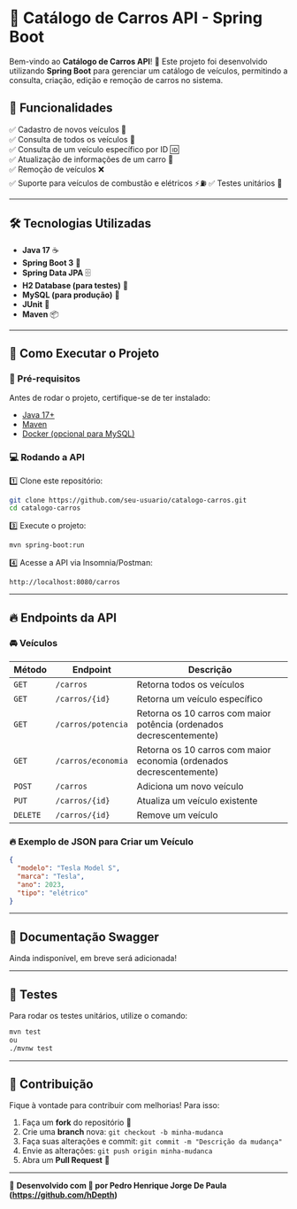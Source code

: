 # 🚗 Catálogo de Carros API - Spring Boot

Bem-vindo ao **Catálogo de Carros API**! 🚀 Este projeto foi desenvolvido utilizando **Spring Boot** para gerenciar um catálogo de veículos, permitindo a consulta, criação, edição e remoção de carros no sistema.

## 📌 Funcionalidades
✅ Cadastro de novos veículos 📝  
✅ Consulta de todos os veículos 🔎  
✅ Consulta de um veículo específico por ID 🆔  
✅ Atualização de informações de um carro 🔄  
✅ Remoção de veículos ❌  
✅ Suporte para veículos de combustão e elétricos ⚡⛽ 
✅ Testes unitários 🧪  

---

## 🛠️ Tecnologias Utilizadas
- **Java 17** ☕
- **Spring Boot 3** 🚀
- **Spring Data JPA** 🗄️
- **H2 Database (para testes)** 💾
- **MySQL (para produção)** 🏢
- **JUnit** 🧪
- **Maven** 📦

---

## 🚀 Como Executar o Projeto

### 🔧 Pré-requisitos
Antes de rodar o projeto, certifique-se de ter instalado:
- [Java 17+](https://www.oracle.com/java/technologies/javase/jdk17-archive-downloads.html)
- [Maven](https://maven.apache.org/download.cgi)
- [Docker (opcional para MySQL)](https://www.docker.com/)

### 💻 Rodando a API
1️⃣ Clone este repositório:
```sh
git clone https://github.com/seu-usuario/catalogo-carros.git
cd catalogo-carros
```

3️⃣ Execute o projeto:
```sh
mvn spring-boot:run
```

4️⃣ Acesse a API via Insomnia/Postman:
```
http://localhost:8080/carros
```

---

## 🔥 Endpoints da API

### 🚘 Veículos
| Método | Endpoint | Descrição |
|--------|----------|------------|
| `GET`  | `/carros` | Retorna todos os veículos |
| `GET`  | `/carros/{id}` | Retorna um veículo específico |
| `GET` | `/carros/potencia` | Retorna os 10 carros com maior potência (ordenados decrescentemente) |
| `GET` | `/carros/economia` | Retorna os 10 carros com maior economia (ordenados decrescentemente) |
| `POST` | `/carros` | Adiciona um novo veículo |
| `PUT`  | `/carros/{id}` | Atualiza um veículo existente |
| `DELETE` | `/carros/{id}` | Remove um veículo |

### 🔥 Exemplo de JSON para Criar um Veículo
```json
{
  "modelo": "Tesla Model S",
  "marca": "Tesla",
  "ano": 2023,
  "tipo": "elétrico"
}
```

---

## 📜 Documentação Swagger
Ainda indisponível, em breve será adicionada!

---

## 🧪 Testes
Para rodar os testes unitários, utilize o comando:
```sh
mvn test
ou
./mvnw test
```

---

## 🤝 Contribuição
Fique à vontade para contribuir com melhorias! Para isso:
1. Faça um **fork** do repositório 🍴
2. Crie uma **branch** nova: `git checkout -b minha-mudanca`
3. Faça suas alterações e commit: `git commit -m "Descrição da mudança"`
4. Envie as alterações: `git push origin minha-mudanca`
5. Abra um **Pull Request** 🚀

---

🚀 **Desenvolvido com 💙 por Pedro Henrique Jorge De Paula (https://github.com/hDepth)**

